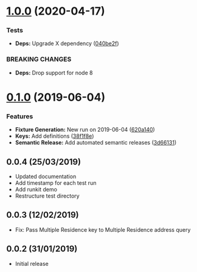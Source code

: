 # [1.0.0](https://github.com/ideal-postcodes/api-fixtures/compare/0.1.0...1.0.0) (2020-04-17)


### Tests

* **Deps:** Upgrade X dependency ([040be2f](https://github.com/ideal-postcodes/api-fixtures/commit/040be2f))


### BREAKING CHANGES

* **Deps:** Drop support for node 8

# [0.1.0](https://github.com/ideal-postcodes/api-fixtures/compare/0.0.4...0.1.0) (2019-06-04)


### Features

* **Fixture Generation:** New run on 2019-06-04 ([620a140](https://github.com/ideal-postcodes/api-fixtures/commit/620a140))
* **Keys:** Add definitions ([38f1f8e](https://github.com/ideal-postcodes/api-fixtures/commit/38f1f8e))
* **Semantic Release:** Add automated semantic releases ([3d66131](https://github.com/ideal-postcodes/api-fixtures/commit/3d66131))

## 0.0.4 (25/03/2019)

- Updated documentation
- Add timestamp for each test run
- Add runkit demo
- Restructure test directory

## 0.0.3 (12/02/2019)

- Fix: Pass Multiple Residence key to Multiple Residence address query

## 0.0.2 (31/01/2019)

- Initial release
